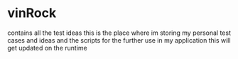 # vinRock
contains all the test ideas
this is the place where im storing my personal test cases and ideas and the scripts for the further use in my application
this will get updated on the runtime
